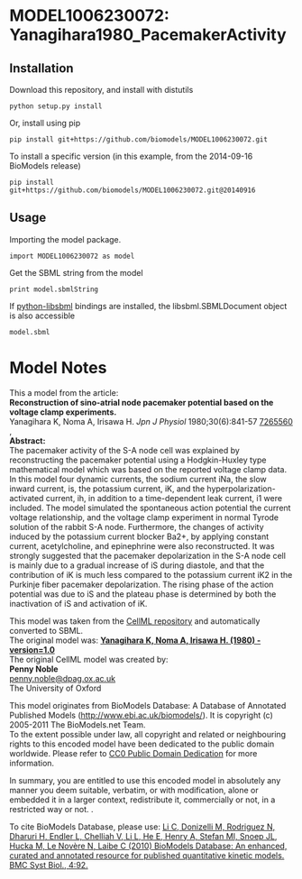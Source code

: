 # MODEL1006230072: Yanagihara1980_PacemakerActivity

## Installation

Download this repository, and install with distutils

`python setup.py install`

Or, install using pip

`pip install git+https://github.com/biomodels/MODEL1006230072.git`

To install a specific version (in this example, from the 2014-09-16 BioModels release)

`pip install git+https://github.com/biomodels/MODEL1006230072.git@20140916`

## Usage

Importing the model package.

`import MODEL1006230072 as model`

Get the SBML string from the model

`print model.sbmlString`

If [python-libsbml](https://pypi.python.org/pypi/python-libsbml) bindings are
installed, the libsbml.SBMLDocument object is also accessible

`model.sbml`


# Model Notes


This a model from the article:  
**Reconstruction of sino-atrial node pacemaker potential based on the voltage clamp experiments.**   
Yanagihara K, Noma A, Irisawa H. _Jpn J Physiol_ 1980;30(6):841-57
[7265560](http://www.ncbi.nlm.nih.gov/pubmed/7265560) ,  
**Abstract:**   
The pacemaker activity of the S-A node cell was explained by reconstructing
the pacemaker potential using a Hodgkin-Huxley type mathematical model which
was based on the reported voltage clamp data. In this model four dynamic
currents, the sodium current iNa, the slow inward current, is, the potassium
current, iK, and the hyperpolarization-activated current, ih, in addition to a
time-dependent leak current, i1 were included. The model simulated the
spontaneous action potential the current voltage relationship, and the voltage
clamp experiment in normal Tyrode solution of the rabbit S-A node.
Furthermore, the changes of activity induced by the potassium current blocker
Ba2+, by applying constant current, acetylcholine, and epinephrine were also
reconstructed. It was strongly suggested that the pacemaker depolarization in
the S-A node cell is mainly due to a gradual increase of iS during diastole,
and that the contribution of iK is much less compared to the potassium current
iK2 in the Purkinje fiber pacemaker depolarization. The rising phase of the
action potential was due to iS and the plateau phase is determined by both the
inactivation of iS and activation of iK.

This model was taken from the [CellML
repository](http://www.cellml.org/models) and automatically converted to SBML.  
The original model was: [ **Yanagihara K, Noma A, Irisawa H. (1980) -
version=1.0**
](http://models.cellml.org/exposure/ae32d1d70861530eb68e4c90b5548c51)  
The original CellML model was created by:  
**Penny Noble**   
penny.noble@dpag.ox.ac.uk  
The University of Oxford  

This model originates from BioModels Database: A Database of Annotated
Published Models (http://www.ebi.ac.uk/biomodels/). It is copyright (c)
2005-2011 The BioModels.net Team.  
To the extent possible under law, all copyright and related or neighbouring
rights to this encoded model have been dedicated to the public domain
worldwide. Please refer to [CC0 Public Domain
Dedication](http://creativecommons.org/publicdomain/zero/1.0/) for more
information.

In summary, you are entitled to use this encoded model in absolutely any
manner you deem suitable, verbatim, or with modification, alone or embedded it
in a larger context, redistribute it, commercially or not, in a restricted way
or not. .  
  
To cite BioModels Database, please use: [Li C, Donizelli M, Rodriguez N,
Dharuri H, Endler L, Chelliah V, Li L, He E, Henry A, Stefan MI, Snoep JL,
Hucka M, Le Novère N, Laibe C (2010) BioModels Database: An enhanced, curated
and annotated resource for published quantitative kinetic models. BMC Syst
Biol., 4:92.](http://www.ncbi.nlm.nih.gov/pubmed/20587024)


